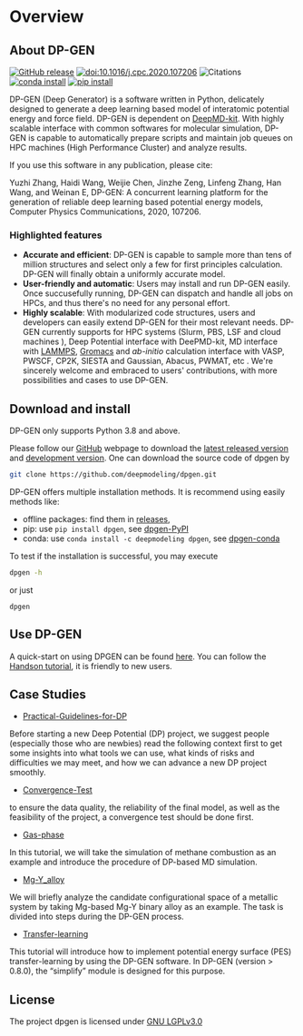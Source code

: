 # Overview

## About DP-GEN

[![GitHub release](https://img.shields.io/github/release/deepmodeling/dpgen.svg?maxAge=86400)](https://github.com/deepmodeling/dpgen/releases/)
[![doi:10.1016/j.cpc.2020.107206](https://img.shields.io/badge/DOI-10.1016%2Fj.cpc.2020.107206-blue)](https://doi.org/10.1016/j.cpc.2020.107206)
![Citations](https://citations.njzjz.win/10.1016/j.cpc.2020.107206)
[![conda install](https://img.shields.io/conda/dn/deepmodeling/dpgen?label=conda%20install)](https://anaconda.org/deepmodeling/dpgen)
[![pip install](https://img.shields.io/pypi/dm/dpgen?label=pip%20install)](https://pypi.org/project/dpgen)

DP-GEN (Deep Generator)  is a software written in Python, delicately designed to generate a deep learning based model of interatomic potential energy and force field. DP-GEN is dependent on [DeepMD-kit](https://github.com/deepmodeling/deepmd-kit/blob/master/README.md). With highly scalable interface with common softwares for molecular simulation, DP-GEN is capable to  automatically prepare scripts and maintain job queues on HPC machines (High Performance Cluster) and analyze results.

If you use this software in any publication, please cite:

Yuzhi Zhang, Haidi Wang, Weijie Chen, Jinzhe Zeng, Linfeng Zhang, Han Wang, and Weinan E, DP-GEN: A concurrent learning platform for the generation of reliable deep learning based potential energy models, Computer Physics Communications, 2020, 107206.

### Highlighted features
+ **Accurate and efficient**: DP-GEN is capable to sample more than tens of million structures and select only a few for first principles calculation. DP-GEN will finally obtain a uniformly accurate model.
+ **User-friendly and automatic**: Users may install and run DP-GEN easily. Once succusefully running, DP-GEN can dispatch and handle all jobs on HPCs, and thus there's no need for any personal effort.
+ **Highly scalable**: With modularized code structures, users and developers can easily extend DP-GEN for their most relevant needs. DP-GEN currently supports for HPC systems (Slurm, PBS, LSF and cloud machines ), Deep Potential interface with DeePMD-kit, MD interface with [LAMMPS](https://www.lammps.org/), [Gromacs](http://www.gromacs.org/)   and *ab-initio* calculation interface with VASP, PWSCF, CP2K, SIESTA and Gaussian, Abacus, PWMAT, etc . We're sincerely welcome and embraced to users' contributions, with more possibilities and cases to use DP-GEN.

## Download and install

DP-GEN only supports Python 3.8 and above.

Please follow our [GitHub](https://github.com/deepmodeling/dpgen) webpage to download the [latest released version](https://github.com/deepmodeling/dpgen/tree/master) and [development version](https://github.com/deepmodeling/dpgen/tree/devel). 
One can download the source code of dpgen by
```bash
git clone https://github.com/deepmodeling/dpgen.git
```

DP-GEN offers multiple installation methods. It is recommend using easily methods like:
- offline packages: find them in [releases](https://github.com/deepmodeling/dpgen/releases/), 
- pip: use `pip install dpgen`, see [dpgen-PyPI](https://pypi.org/project/dpgen/)
- conda: use `conda install -c deepmodeling dpgen`, see [dpgen-conda](https://anaconda.org/deepmodeling/dpgen)


To test if the installation is successful, you may execute
```bash
dpgen -h
```
or just
```
dpgen
```

## Use DP-GEN

A quick-start on using DPGEN can be found [here](https://tutorials.deepmodeling.com/en/latest/Tutorials/DP-GEN/index.html). You can follow the [Handson tutorial](https://tutorials.deepmodeling.com/en/latest/Tutorials/DP-GEN/learnDoc/DP-GEN_handson.html), it is friendly to new users.


## Case Studies

- [Practical-Guidelines-for-DP](https://tutorials.deepmodeling.com/en/latest/CaseStudies/Practical-Guidelines-for-DP/index.html)

Before starting a new Deep Potential (DP) project, we suggest people (especially those who are newbies) read the following context first to get some insights into what tools we can use, what kinds of risks and difficulties we may meet, and how we can advance a new DP project smoothly.

- [Convergence-Test](https://tutorials.deepmodeling.com/en/latest/CaseStudies/Convergence-Test/index.html)

to ensure the data quality, the reliability of the final model, as well as the feasibility of the project, a convergence test should be done first. 

- [Gas-phase](https://tutorials.deepmodeling.com/en/latest/CaseStudies/Gas-phase/index.html)

In this tutorial, we will take the simulation of methane combustion as an example and introduce the procedure of DP-based MD simulation. 

- [Mg-Y_alloy](https://tutorials.deepmodeling.com/en/latest/CaseStudies/Mg-Y_alloy/index.html)
 
 We will briefly analyze the candidate configurational space of a metallic system by taking Mg-based Mg-Y binary alloy as an example. The task is divided into steps during the DP-GEN process.

- [Transfer-learning](https://tutorials.deepmodeling.com/en/latest/CaseStudies/Transfer-learning/index.html)
 
 This tutorial will introduce how to implement potential energy surface (PES) transfer-learning by using the DP-GEN software. In DP-GEN (version > 0.8.0), the “simplify” module is designed for this purpose. 

## License
The project dpgen is licensed under [GNU LGPLv3.0](https://github.com/deepmodeling/dpgen/blob/master/LICENSE)

